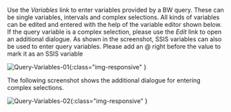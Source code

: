 Use the *Variables* link to enter variables provided by a BW query. These can be single variables, intervals and complex selections. All kinds of variables can be edited and entered with the help of the variable editor shown below.
If the query variable is a complex selection, please use the *Edit* link to open an additional dialogue.
As shown in the screenshot, SSIS variables can also be used to enter query variables. Please add an @ right before the value to mark it as an SSIS variable

![Query-Variables-01](/img/content/Query-Variables-01.png){:class="img-responsive" }

The following screenshot shows the additional dialogue for entering complex selections.

![Query-Variables-02](/img/content/Query-Variables-02.png){:class="img-responsive" }

